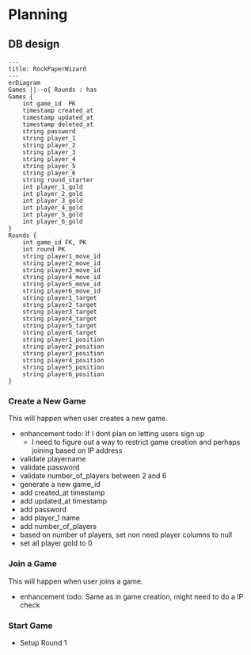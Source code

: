 # Planning

## DB design

```mermaid
---
title: RockPaperWizard
---
erDiagram
Games ||--o{ Rounds : has
Games {
    int game_id  PK
    timestamp created_at
    timestamp updated_at
    timestamp deleted_at
    string password
    string player_1
    string player_2
    string player_3
    string player_4
    string player_5
    string player_6
    string round_starter
    int player_1_gold
    int player_2_gold
    int player_3_gold
    int player_4_gold
    int player_5_gold
    int player_6_gold
}
Rounds {
    int game_id FK, PK
    int round PK
    string player1_move_id
    string player2_move_id
    string player3_move_id
    string player4_move_id
    string player5_move_id
    string player6_move_id
    string player1_target
    string player2_target
    string player3_target
    string player4_target
    string player5_target
    string player6_target
    string player1_position
    string player2_position
    string player3_position
    string player4_position
    string player5_position
    string player6_position
}
```

### Create a New Game

This will happen when user creates a new game.

- enhancement todo: If I dont plan on letting users sign up
  - I need to figure out a way to restrict game creation and perhaps joining based on IP address
- validate playername
- validate password
- validate number_of_players between 2 and 6
- generate a new game_id
- add created_at timestamp
- add updated_at timestamp
- add password
- add player_1 name
- add number_of_players
- based on number of players, set non need player columns to null
- set all player gold to 0

### Join a Game

This will happen when user joins a game.

- enhancement todo: Same as in game creation, might need to do a IP check

### Start Game

- Setup Round 1
